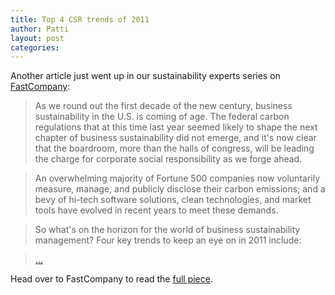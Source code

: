 ```yaml
---
title: Top 4 CSR trends of 2011
author: Patti
layout: post
categories:
---
```


Another article just went up in our sustainability experts series on [FastCompany](http://www.fastcompany.com/1714526/the-four-keys-to-corporate-sustainability-in-2011):

>As we round out the first decade of the new century, business sustainability in the U.S. is coming of age. The federal carbon regulations that at this time last year seemed likely to shape the next chapter of business sustainability did not emerge, and it's now clear that the boardroom, more than the halls of congress, will be leading the charge for corporate social responsibility as we forge ahead.

>An overwhelming majority of Fortune 500 companies now voluntarily measure, manage, and publicly disclose their carbon emissions; and a bevy of hi-tech software solutions, clean technologies, and market tools have evolved in recent years to meet these demands.

>So what's on the horizon for the world of business sustainability management? Four key trends to keep an eye on in 2011 include:

>[...](http://www.fastcompany.com/1714526/the-four-keys-to-corporate-sustainability-in-2011)

Head over to FastCompany to read the [full piece](http://www.fastcompany.com/1714526/the-four-keys-to-corporate-sustainability-in-2011).
